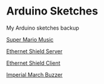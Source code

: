 Arduino Sketches
================

My Arduino sketches backup

[Super Mario Music]()

[Ethernet Shield Server]()

[Ethernet Shield Client]()

[Imperial March Buzzer]()

